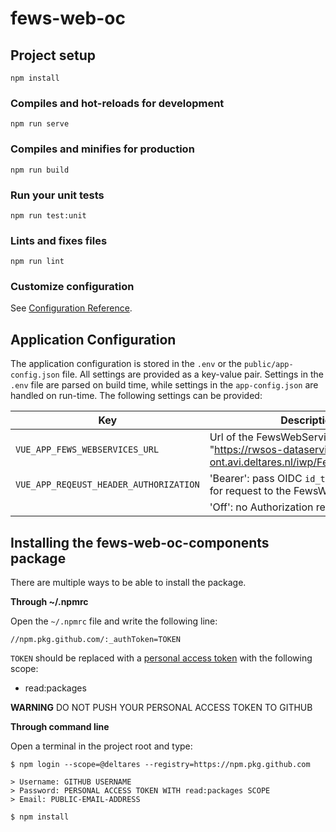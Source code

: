 # fews-web-oc



## Project setup
```
npm install
```

### Compiles and hot-reloads for development
```
npm run serve
```

### Compiles and minifies for production
```
npm run build
```

### Run your unit tests
```
npm run test:unit
```

### Lints and fixes files
```
npm run lint
```

### Customize configuration
See [Configuration Reference](https://cli.vuejs.org/config/).

## Application Configuration

The application configuration is stored in the `.env` or the `public/app-config.json` file. All settings are provided as a key-value pair.
Settings in the `.env` file are parsed on build time, while settings in the `app-config.json` are handled on run-time.
The following settings can be provided:

| Key                                    | Description                                                                                           |
| -------------------------------------- | ----------------------------------------------------------------------------------------------------- |
| `VUE_APP_FEWS_WEBSERVICES_URL`         | Url of the FewsWebServices, e.g. "https://rwsos-dataservices-ont.avi.deltares.nl/iwp/FewsWebServices" |
| `VUE_APP_REQEUST_HEADER_AUTHORIZATION` | 'Bearer': pass OIDC `id_token` as bearer for request to the FewsWebServices                           |
|                                        | 'Off': no Authorization request header                                                                |


## Installing the fews-web-oc-components package

There are multiple ways to be able to install the package.

**Through ~/.npmrc**

Open the `~/.npmrc` file and write the following line:

```text
//npm.pkg.github.com/:_authToken=TOKEN
```

`TOKEN` should be replaced with a [personal access token](https://docs.github.com/en/authentication/keeping-your-account-and-data-secure/creating-a-personal-access-token) with the following scope:
* read:packages

**WARNING**
DO NOT PUSH YOUR PERSONAL ACCESS TOKEN TO GITHUB

**Through command line**

Open a terminal in the project root and type:

```commandline
$ npm login --scope=@deltares --registry=https://npm.pkg.github.com

> Username: GITHUB USERNAME
> Password: PERSONAL ACCESS TOKEN WITH read:packages SCOPE
> Email: PUBLIC-EMAIL-ADDRESS

$ npm install

```